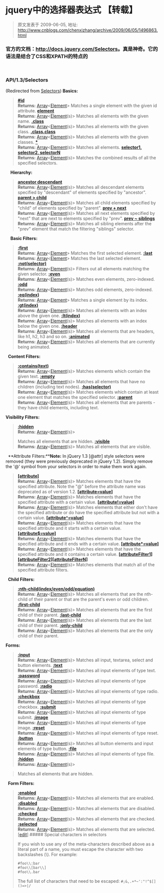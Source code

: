 # jquery中的选择器表达式 【转载】 
> 原文发表于 2009-06-05, 地址: http://www.cnblogs.com/chenxizhang/archive/2009/06/05/1496863.html 


### 官方的文档：<http://docs.jquery.com/Selectors>。真是神奇。它的语法是结合了CSS和XPATH的特点的

  

 ### API/1.3/Selectors

 (Redirected from [Selectors](http://docs.jquery.com/index.php?title=Selectors&redirect=no)) **Basics:** 
>  **[#id](http://docs.jquery.com/Selectors/id#id)**  
> **Returns:** [Array](http://docs.jquery.com/Types#Array)<[Element](http://docs.jquery.com/Types#Element)> Matches a single element with the given id attribute. **[element](http://docs.jquery.com/Selectors/element#element)**  
> **Returns:** [Array](http://docs.jquery.com/Types#Array)<[Element](http://docs.jquery.com/Types#Element)(s)> Matches all elements with the given name. **[.class](http://docs.jquery.com/Selectors/class#class)**  
> **Returns:** [Array](http://docs.jquery.com/Types#Array)<[Element](http://docs.jquery.com/Types#Element)(s)> Matches all elements with the given class. **[.class.class](http://docs.jquery.com/Selectors/class#classclass)**  
> **Returns:** [Array](http://docs.jquery.com/Types#Array)<[Element](http://docs.jquery.com/Types#Element)(s)> Matches all elements with the given classes. **[*](http://docs.jquery.com/Selectors/all)**  
> **Returns:** [Array](http://docs.jquery.com/Types#Array)<[Element](http://docs.jquery.com/Types#Element)(s)> Matches all elements. **[selector1, selector2, selectorN](http://docs.jquery.com/Selectors/multiple#selector1selector2selectorN)**  
> **Returns:** [Array](http://docs.jquery.com/Types#Array)<[Element](http://docs.jquery.com/Types#Element)(s)> Matches the combined results of all the specified selectors.
> 
> 
> 
> 
> 
> 
> 
> 
> 
> 
> 
> 
> 
> 
> 
> 
> 
> 
> 
> 
> 
> 
> 
> 

     **Hierarchy:** 
>  **[ancestor descendant](http://docs.jquery.com/Selectors/descendant#ancestordescendant)**  
> **Returns:** [Array](http://docs.jquery.com/Types#Array)<[Element](http://docs.jquery.com/Types#Element)(s)> Matches all descendant elements specified by "descendant" of elements specified by "ancestor". **[parent > child](http://docs.jquery.com/Selectors/child#parentchild)**  
> **Returns:** [Array](http://docs.jquery.com/Types#Array)<[Element](http://docs.jquery.com/Types#Element)(s)> Matches all child elements specified by "child" of elements specified by "parent". **[prev + next](http://docs.jquery.com/Selectors/next#prevnext)**  
> **Returns:** [Array](http://docs.jquery.com/Types#Array)<[Element](http://docs.jquery.com/Types#Element)(s)> Matches all next elements specified by "next" that are next to elements specified by "prev". **[prev ~ siblings](http://docs.jquery.com/Selectors/siblings#prevsiblings)**  
> **Returns:** [Array](http://docs.jquery.com/Types#Array)<[Element](http://docs.jquery.com/Types#Element)(s)> Matches all sibling elements after the "prev" element that match the filtering "siblings" selector.
> 
> 
> 
> 
> 
> 
> 
> 
> 
> 
> 
> 
> 
> 
> 
> 

     **Basic Filters:** 
>  **[:first](http://docs.jquery.com/Selectors/first)**  
> **Returns:** [Array](http://docs.jquery.com/Types#Array)<[Element](http://docs.jquery.com/Types#Element)> Matches the first selected element. **[:last](http://docs.jquery.com/Selectors/last)**  
> **Returns:** [Array](http://docs.jquery.com/Types#Array)<[Element](http://docs.jquery.com/Types#Element)> Matches the last selected element. **[:not(selector)](http://docs.jquery.com/Selectors/not#selector)**  
> **Returns:** [Array](http://docs.jquery.com/Types#Array)<[Element](http://docs.jquery.com/Types#Element)(s)> Filters out all elements matching the given selector. **[:even](http://docs.jquery.com/Selectors/even)**  
> **Returns:** [Array](http://docs.jquery.com/Types#Array)<[Element](http://docs.jquery.com/Types#Element)(s)> Matches even elements, zero-indexed. **[:odd](http://docs.jquery.com/Selectors/odd)**  
> **Returns:** [Array](http://docs.jquery.com/Types#Array)<[Element](http://docs.jquery.com/Types#Element)(s)> Matches odd elements, zero-indexed. **[:eq(index)](http://docs.jquery.com/Selectors/eq#index)**  
> **Returns:** [Array](http://docs.jquery.com/Types#Array)<[Element](http://docs.jquery.com/Types#Element)> Matches a single element by its index. **[:gt(index)](http://docs.jquery.com/Selectors/gt#index)**  
> **Returns:** [Array](http://docs.jquery.com/Types#Array)<[Element](http://docs.jquery.com/Types#Element)(s)> Matches all elements with an index above the given one. **[:lt(index)](http://docs.jquery.com/Selectors/lt#index)**  
> **Returns:** [Array](http://docs.jquery.com/Types#Array)<[Element](http://docs.jquery.com/Types#Element)(s)> Matches all elements with an index below the given one. **[:header](http://docs.jquery.com/Selectors/header)**  
> **Returns:** [Array](http://docs.jquery.com/Types#Array)<[Element](http://docs.jquery.com/Types#Element)(s)> Matches all elements that are headers, like h1, h2, h3 and so on. **[:animated](http://docs.jquery.com/Selectors/animated)**  
> **Returns:** [Array](http://docs.jquery.com/Types#Array)<[Element](http://docs.jquery.com/Types#Element)(s)> Matches all elements that are currently being animated.
> 
> 
> 
> 
> 
> 
> 
> 
> 
> 
> 
> 
> 
> 
> 
> 
> 
> 
> 
> 
> 
> 
> 
> 
> 
> 
> 
> 
> 
> 
> 
> 
> 
> 
> 
> 
> 
> 
> 
> 

   **Content Filters:** 
>  **[:contains(text)](http://docs.jquery.com/Selectors/contains#text)**  
> **Returns:** [Array](http://docs.jquery.com/Types#Array)<[Element](http://docs.jquery.com/Types#Element)(s)> Matches elements which contain the given text. **[:empty](http://docs.jquery.com/Selectors/empty)**  
> **Returns:** [Array](http://docs.jquery.com/Types#Array)<[Element](http://docs.jquery.com/Types#Element)(s)> Matches all elements that have no children (including text nodes). **[:has(selector)](http://docs.jquery.com/Selectors/has#selector)**  
> **Returns:** [Array](http://docs.jquery.com/Types#Array)<[Element](http://docs.jquery.com/Types#Element)(s)> Matches elements which contain at least one element that matches the specified selector. **[:parent](http://docs.jquery.com/Selectors/parent)**  
> **Returns:** [Array](http://docs.jquery.com/Types#Array)<[Element](http://docs.jquery.com/Types#Element)(s)> Matches all elements that are parents - they have child elements, including text.    
> 
> 
> 
> 
> 
> 
> 
> 
> 
> 
> 
> 
> 
> 
> 
> 
> 
> 
> 
> 

 **Visibility Filters:** 
>  **[:hidden](http://docs.jquery.com/Selectors/hidden)**  
> **Returns:** [Array](http://docs.jquery.com/Types#Array)<[Element](http://docs.jquery.com/Types#Element)(s)>
> 
>  Matches all elements that are hidden. **[:visible](http://docs.jquery.com/Selectors/visible)**  
> **Returns:** [Array](http://docs.jquery.com/Types#Array)<[Element](http://docs.jquery.com/Types#Element)(s)> Matches all elements that are visible.
> 
> 
> 
> 
> 
> 

   **Attribute Filters:****Note:** In jQuery 1.3 [@attr] style selectors were removed (they were previously deprecated in jQuery 1.2). Simply remove the '@' symbol from your selectors in order to make them work again. 
>  **[[attribute]](http://docs.jquery.com/Selectors/attributeHas#attribute)**  
> **Returns:** [Array](http://docs.jquery.com/Types#Array)<[Element](http://docs.jquery.com/Types#Element)(s)> Matches elements that have the specified attribute. Note the "@" before the attribute name was deprecated as of version 1.2. **[[attribute=value]](http://docs.jquery.com/Selectors/attributeEquals#attributevalue)**  
> **Returns:** [Array](http://docs.jquery.com/Types#Array)<[Element](http://docs.jquery.com/Types#Element)(s)> Matches elements that have the specified attribute with a certain value. **[[attribute!=value]](http://docs.jquery.com/Selectors/attributeNotEqual#attributevalue)**  
> **Returns:** [Array](http://docs.jquery.com/Types#Array)<[Element](http://docs.jquery.com/Types#Element)(s)> Matches elements that either don't have the specified attribute or do have the specified attribute but not with a certain value. **[[attribute^=value]](http://docs.jquery.com/Selectors/attributeStartsWith#attributevalue)**  
> **Returns:** [Array](http://docs.jquery.com/Types#Array)<[Element](http://docs.jquery.com/Types#Element)(s)> Matches elements that have the specified attribute and it starts with a certain value. **[[attribute$=value]](http://docs.jquery.com/Selectors/attributeEndsWith#attributevalue)**  
> **Returns:** [Array](http://docs.jquery.com/Types#Array)<[Element](http://docs.jquery.com/Types#Element)(s)> Matches elements that have the specified attribute and it ends with a certain value. **[[attribute*=value]](http://docs.jquery.com/Selectors/attributeContains#attributevalue)**  
> **Returns:** [Array](http://docs.jquery.com/Types#Array)<[Element](http://docs.jquery.com/Types#Element)(s)> Matches elements that have the specified attribute and it contains a certain value. **[[attributeFilter1][attributeFilter2][attributeFilterN]](http://docs.jquery.com/Selectors/attributeMultiple#attributeFilter1attributeFilter2attributeFilterN)**  
> **Returns:** [Array](http://docs.jquery.com/Types#Array)<[Element](http://docs.jquery.com/Types#Element)(s)> Matches elements that match all of the specified attribute filters.
> 
> 
> 
> 
> 
> 
> 
> 
> 
> 
> 
> 
> 
> 
> 
> 
> 
> 
> 
> 
> 
> 
> 
> 
> 
> 
> 
> 

   **Child Filters:** 
>  **[:nth-child(index/even/odd/equation)](http://docs.jquery.com/Selectors/nthChild#index)**  
> **Returns:** [Array](http://docs.jquery.com/Types#Array)<[Element](http://docs.jquery.com/Types#Element)(s)> Matches all elements that are the nth-child of their parent or that are the parent's even or odd children. **[:first-child](http://docs.jquery.com/Selectors/firstChild)**  
> **Returns:** [Array](http://docs.jquery.com/Types#Array)<[Element](http://docs.jquery.com/Types#Element)(s)> Matches all elements that are the first child of their parent. **[:last-child](http://docs.jquery.com/Selectors/lastChild)**  
> **Returns:** [Array](http://docs.jquery.com/Types#Array)<[Element](http://docs.jquery.com/Types#Element)(s)> Matches all elements that are the last child of their parent. **[:only-child](http://docs.jquery.com/Selectors/onlyChild)**  
> **Returns:** [Array](http://docs.jquery.com/Types#Array)<[Element](http://docs.jquery.com/Types#Element)(s)> Matches all elements that are the only child of their parent.
> 
> 
> 
> 
> 
> 
> 
> 
> 
> 
> 
> 
> 
> 
> 
> 

 **Forms:** 
>  **[:input](http://docs.jquery.com/Selectors/input)**  
> **Returns:** [Array](http://docs.jquery.com/Types#Array)<[Element](http://docs.jquery.com/Types#Element)(s)> Matches all input, textarea, select and button elements. **[:text](http://docs.jquery.com/Selectors/text)**  
> **Returns:** [Array](http://docs.jquery.com/Types#Array)<[Element](http://docs.jquery.com/Types#Element)(s)> Matches all input elements of type text. **[:password](http://docs.jquery.com/Selectors/password)**  
> **Returns:** [Array](http://docs.jquery.com/Types#Array)<[Element](http://docs.jquery.com/Types#Element)(s)> Matches all input elements of type password. **[:radio](http://docs.jquery.com/Selectors/radio)**  
> **Returns:** [Array](http://docs.jquery.com/Types#Array)<[Element](http://docs.jquery.com/Types#Element)(s)> Matches all input elements of type radio. **[:checkbox](http://docs.jquery.com/Selectors/checkbox)**  
> **Returns:** [Array](http://docs.jquery.com/Types#Array)<[Element](http://docs.jquery.com/Types#Element)(s)> Matches all input elements of type checkbox. **[:submit](http://docs.jquery.com/Selectors/submit)**  
> **Returns:** [Array](http://docs.jquery.com/Types#Array)<[Element](http://docs.jquery.com/Types#Element)(s)> Matches all input elements of type submit. **[:image](http://docs.jquery.com/Selectors/image)**  
> **Returns:** [Array](http://docs.jquery.com/Types#Array)<[Element](http://docs.jquery.com/Types#Element)(s)> Matches all input elements of type image. **[:reset](http://docs.jquery.com/Selectors/reset)**  
> **Returns:** [Array](http://docs.jquery.com/Types#Array)<[Element](http://docs.jquery.com/Types#Element)(s)> Matches all input elements of type reset. **[:button](http://docs.jquery.com/Selectors/button)**  
> **Returns:** [Array](http://docs.jquery.com/Types#Array)<[Element](http://docs.jquery.com/Types#Element)(s)> Matches all button elements and input elements of type button. **[:file](http://docs.jquery.com/Selectors/file)**  
> **Returns:** [Array](http://docs.jquery.com/Types#Array)<[Element](http://docs.jquery.com/Types#Element)(s)> Matches all input elements of type file. **[:hidden](http://docs.jquery.com/Selectors/hidden)**  
> **Returns:** [Array](http://docs.jquery.com/Types#Array)<[Element](http://docs.jquery.com/Types#Element)(s)>
> 
> 
> 
> 
> 
> 
> 
> 
> 
> 
> 
> 
> 
> 
> 
> 
> 
> 
> 
> 
> 
> 
> 
> 
> 
> 
> 
> 
> 
> 
> 
> 
> 
> 
> 
> 
> 
> 
> 
> 
> 
> 

 
>  Matches all elements that are hidden.
> 
> 

   **Form Filters:** 
>  **[:enabled](http://docs.jquery.com/Selectors/enabled)**  
> **Returns:** [Array](http://docs.jquery.com/Types#Array)<[Element](http://docs.jquery.com/Types#Element)(s)> Matches all elements that are enabled. **[:disabled](http://docs.jquery.com/Selectors/disabled)**  
> **Returns:** [Array](http://docs.jquery.com/Types#Array)<[Element](http://docs.jquery.com/Types#Element)(s)> Matches all elements that are disabled. **[:checked](http://docs.jquery.com/Selectors/checked)**  
> **Returns:** [Array](http://docs.jquery.com/Types#Array)<[Element](http://docs.jquery.com/Types#Element)(s)> Matches all elements that are checked. **[:selected](http://docs.jquery.com/Selectors/selected)**  
> **Returns:** [Array](http://docs.jquery.com/Types#Array)<[Element](http://docs.jquery.com/Types#Element)(s)> Matches all elements that are selected. [[edit](http://docs.jquery.com/action/edit/API/1.3/Selectors?section=1)]  ##### Special characters in selectors
> 
>  If you wish to use any of the meta-characters described above as a literal part of a name, you must escape the character with two backslashes (\\). For example:
> ```
> #foo\\:bar
> #foo\\[bar\\]
> #foo\\.bar
> ```
> 
> The full list of characters that need to be escaped: `#;&,.+*~':"!^$[]()=>|/`
> 
> 
> 
> 
> 
> 
> 
> 
> 
> 
> 
> 
> 
> 
> 
> 
> 
> 
> 
> 
> 
> 
> 
> 
> 
> 





































